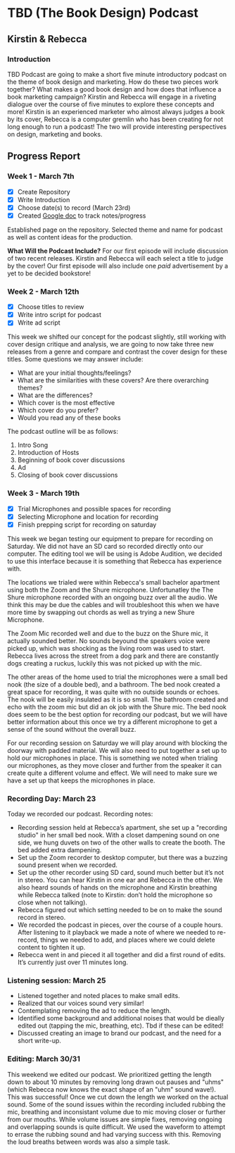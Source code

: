 # TBD (The Book Design) Podcast
## Kirstin & Rebecca 

### Introduction 
TBD Podcast are going to make a short five minute introductory podcast on the theme of book design and marketing. How do these two pieces work together? What makes a good book design and how does that influence a book marketing campaign? Kirstin and Rebecca will engage in a riveting dialogue over the course of five minutes to explore these concepts and more! Kirstin is an experienced marketer who almost always judges a book by its cover, Rebecca is a computer gremlin who has been creating for not long enough to run a podcast! The two will provide interesting perspectives on design, marketing and books. 

## Progress Report

### Week 1 - March 7th

- [x] Create Repository 
- [x] Write Introduction
- [x] Choose date(s) to record (March 23rd) 
- [x] Created [Google doc](https://docs.google.com/document/d/1wKqAWS8fh4DGoO0PELuPed_d3MSZxlmtmH4egvL7T3I/edit?usp=sharing) to track notes/progress

Established page on the repository. Selected theme and name for podcast as well as content ideas for the production.

**What Will the Podcast Include?**
For our first episode will include discussion of two recent releases. Kirstin and Rebecca will each select a title to judge by the cover! Our first episode will also include one *paid* advertisement by a yet to be decided bookstore!

### Week 2 - March 12th

- [x] Choose titles to review
- [x] Write intro script for podcast
- [x] Write ad script

This week we shifted our concept for the podcast slightly, still working with cover design critique and analysis, we are going to now take three new releases from a genre and compare and contrast the cover design for these titles. Some questions we may answer include:

<ul>
     <li>What are your initial thoughts/feelings?</li> 
      <li>What are the similarities with these covers? Are there overarching themes?</li>
      <li>What are the differences?</li>
      <li>Which cover is the most effective</li>
      <li>Which cover do you prefer?</li>
      <li>Would you read any of these books</li>
</ul>

The podcast outline will be as follows:
<ol>
      <li>Intro Song</li>
      <li>Introduction of Hosts</li>
      <li>Beginning of book cover discussions</li>
      <li>Ad</li>
      <li>Closing of book cover discussions</li>
</ol>

### Week 3 - March 19th
- [x] Trial Microphones and possible spaces for recording
- [x] Selecting Microphone and location for recording
- [x] Finish prepping script for recording on saturday

This week we began testing our equipment to prepare for recording on Saturday. We did not have an SD card so recorded directly onto our computer. The editing tool we will be using is Adobe Audition, we decided to use this interface because it is something that Rebecca has experience with. 

The locations we trialed were within Rebecca's small bachelor apartment using both the Zoom and the Shure microphone. Unfortunatley the The Shure microphone recorded with an ongoing buzz over all the audio. We think this may be due the cables and will troubleshoot this when we have more time by swapping out chords as well as trying a new Shure Microphone. 

The Zoom Mic recorded well and due to the buzz on the Shure mic, it actually sounded better. No sounds beyound the speakers voice were picked up, which was shocking as the living room was used to start. Rebecca lives across the street from a dog park and there are constantly dogs creating a ruckus, luckily this was not picked up with the mic. 

The other areas of the home used to trial the microphones were a small bed nook (the size of a double bed), and a bathroom. The bed nook created a great space for recording, it was quite with no outside sounds or echoes. The nook will be easily insulated as it is so small. The bathroom created and echo with the zoom mic but did an ok job with the Shure mic. The bed nook does seem to be the best option for recording our podcast, but we will have better information about this once we try a different microphone to get a sense of the sound without the overall buzz. 

For our recording session on Saturday we will play around with blocking the doorway with padded material. We will also need to put together a set up to hold our microphones in place. This is something we noted when trialing our microphones, as they move closer and further from the speaker it can create quite a different volume and effect. We will need to make sure we have a set up that keeps the microphones in place. 

### Recording Day: March 23

Today we recorded our podcast. 
Recording notes:
 
- Recording session held at Rebecca’s apartment, she set up a "recording studio" in her small bed nook. With a closet dampening sound on one side, we hung duvets on two of the other walls to create the booth. The bed added extra dampening.
- Set up the Zoom recorder to desktop computer, but there was a buzzing sound present when we recorded.
- Set up the other recorder using SD card, sound much better but it’s not in stereo. You can hear Kirstin in one ear and Rebecca in the other. We also heard sounds of hands on the microphone and Kirstin breathing while Rebecca talked (note to Kirstin: don’t hold the microphone so close when not talking).
- Rebecca figured out which setting needed to be on to make the sound record in stereo.
- We recorded the podcast in pieces, over the course of a couple hours. After listening to it playback we made a note of where we needed to re-record, things we needed to add, and places where we could delete content to tighten it up.
- Rebecca went in and pieced it all together and did a first round of edits. It’s currently just over 11 minutes long.

### Listening session: March 25

- Listened together and noted places to make small edits.
- Realized that our voices sound very similar! 
- Contemplating removing the ad to reduce the length.
- Identified some background and additional noises that would be dieally edited out (tapping the mic, breathing, etc). Tbd if these can be edited!
- Discussed creating an image to brand our podcast, and the need for a short write-up. 

### Editing: March 30/31

This weekend we edited our podcast. We prioritized getting the length down to about 10 minutes by removing long drawn out pauses and "uhms" (which Rebecca now knows the exact shape of an "uhm" sound wave!). This was successful! Once we cut down the length we worked on the actual sound. Some of the sound issues within the recording included rubbing the mic, breathing and inconsistant volume due to mic moving closer or further from our mouths. While volume issues are simple fixes, removing ongoing and overlapping sounds is quite difficult. We used the waveform to attempt to errase the rubbing sound and had varying success with this. Removing the loud breaths between words was also a simple task. 
